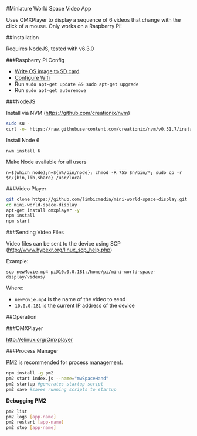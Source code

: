 #Miniature World Space Video App

Uses OMXPlayer to display a sequence of 6 videos that change with the click of a mouse. Only works on a Raspberry Pi!

##Installation

Requires NodeJS, tested with v6.3.0

###Raspberry Pi Config

- [Write OS image to SD card](https://www.raspberrypi.org/documentation/installation/installing-images/mac.md)
- [Configure Wifi](https://www.raspberrypi.org/documentation/configuration/wireless/wireless-cli.md)
- Run `sudo apt-get update && sudo apt-get upgrade`
- Run `sudo apt-get autoremove`

###NodeJS

Install via NVM (https://github.com/creationix/nvm)

```sh
sudo su -
curl -o- https://raw.githubusercontent.com/creationix/nvm/v0.31.7/install.sh | bash
```

Install Node 6

`nvm install 6`

Make Node available for all users

`n=$(which node);n=${n%/bin/node}; chmod -R 755 $n/bin/*; sudo cp -r $n/{bin,lib,share} /usr/local`


###Video Player

```sh
git clone https://github.com/limbicmedia/mini-world-space-display.git
cd mini-world-space-display
apt-get install omxplayer -y
npm install
npm start
```

###Sending Video Files

Video files can be sent to the device using SCP (http://www.hypexr.org/linux_scp_help.php)

Example:

`scp newMovie.mp4 pi@10.0.0.181:/home/pi/mini-world-space-display/videos/`

Where:

* `newMovie.mp4` is the name of the video to send
* `10.0.0.181` is the current IP address of the device

##Operation

###OMXPlayer

http://elinux.org/Omxplayer

###Process Manager

[PM2](https://github.com/Unitech/pm2) is recommended for process management.

```sh
npm install -g pm2
pm2 start index.js --name="mwSpaceHand"
pm2 startup #generates startup script
pm2 save #saves running scripts to startup
```

**Debugging PM2**

```sh
pm2 list
pm2 logs [app-name]
pm2 restart [app-name]
pm2 stop [app-name]
```
